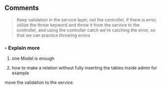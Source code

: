 ## Comments

> Keep validation in the service layer, not the controller, if there is error, utilize the throw keyword and throw it
> from the service to the controller, and using the controller catch we're catching the error, so that we can practice
> throwing errors

### - Explain more

1. one Model is enough

2. how to make a relation without fully inserting the tables inside admin for example

move the validation to the service
